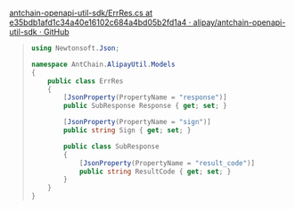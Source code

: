 [antchain-openapi-util-sdk/ErrRes.cs at e35bdb1afd1c34a40e16102c684a4bd05b2fd1a4 · alipay/antchain-openapi-util-sdk · GitHub](https://github.com/alipay/antchain-openapi-util-sdk/blob/e35bdb1afd1c34a40e16102c684a4bd05b2fd1a4/csharp/core/Models/ErrRes.cs#L4-L22)

> ```csharp
> using Newtonsoft.Json;
> 
> namespace AntChain.AlipayUtil.Models
> {
>     public class ErrRes
>     {
>         [JsonProperty(PropertyName = "response")]
>         public SubResponse Response { get; set; }
> 
>         [JsonProperty(PropertyName = "sign")]
>         public string Sign { get; set; }
> 
>         public class SubResponse
>         {
>             [JsonProperty(PropertyName = "result_code")]
>             public string ResultCode { get; set; }
>         }
>     }
> }
> ```
